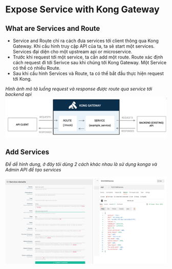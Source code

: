 # Expose Service with Kong Gateway

## What are Services and Route
- Service and Route chỉ ra cách đưa services tới client thông qua Kong Gateway. Khi cấu hình truy cập API của ta, ta sẽ start một services. Services đại diện cho một upstream api or microservice.
- Trước khi request tới một service, ta cần add một route. Route xác định cách request đi tới Serivce sau khi chúng tới Kong Gateway. Một Service có thể có nhiều Route.
- Sau khi cấu hình Services và Route, ta có thể bắt đầu thực hiện request tới Kong.

*Hình ảnh mô tả luồng request và response được route qua service tới backend api*
![alts](../images/kong5.png)

## Add Services
*Để dễ hình dung, ở đây tôi dùng 2 cách khác nhau là sử dụng konga và Admin API để tạo services*

![alts](../images/addsvc.png)
